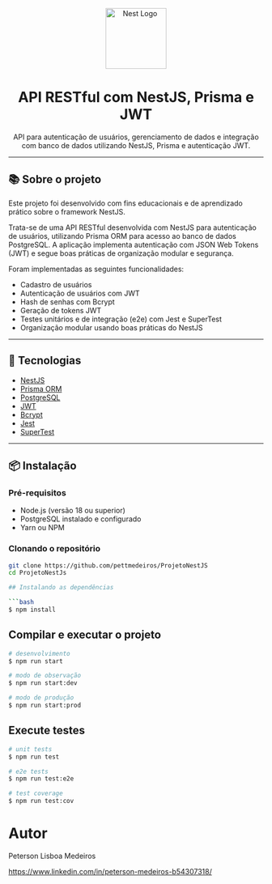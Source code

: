 <p align="center">
  <img src="https://nestjs.com/img/logo-small.svg" width="120" alt="Nest Logo" />
</p>

<h1 align="center">API RESTful com NestJS, Prisma e JWT</h1>

<p align="center">
  API para autenticação de usuários, gerenciamento de dados e integração com banco de dados utilizando NestJS, Prisma e autenticação JWT.
</p>

---

## 📚 Sobre o projeto

Este projeto foi desenvolvido com fins educacionais e de aprendizado prático sobre o framework NestJS.

Trata-se de uma API RESTful desenvolvida com NestJS para autenticação de usuários, utilizando Prisma ORM para acesso ao banco de dados PostgreSQL. A aplicação implementa autenticação com JSON Web Tokens (JWT) e segue boas práticas de organização modular e segurança.

Foram implementadas as seguintes funcionalidades:
- Cadastro de usuários
- Autenticação de usuários com JWT
- Hash de senhas com Bcrypt
- Geração de tokens JWT
- Testes unitários e de integração (e2e) com Jest e SuperTest
- Organização modular usando boas práticas do NestJS

---

## 🚀 Tecnologias

- [NestJS](https://nestjs.com/)
- [Prisma ORM](https://www.prisma.io/)
- [PostgreSQL](https://www.postgresql.org/)
- [JWT](https://jwt.io/)
- [Bcrypt](https://github.com/kelektiv/node.bcrypt.js)
- [Jest](https://jestjs.io/)
- [SuperTest](https://github.com/visionmedia/supertest)

---

## 📦 Instalação

### Pré-requisitos

- Node.js (versão 18 ou superior)
- PostgreSQL instalado e configurado
- Yarn ou NPM

### Clonando o repositório

```bash
git clone https://github.com/pettmedeiros/ProjetoNestJS
cd ProjetoNestJs

## Instalando as dependências

```bash
$ npm install
```

## Compilar e executar o projeto

```bash
# desenvolvimento
$ npm run start

# modo de observação
$ npm run start:dev

# modo de produção
$ npm run start:prod
```

## Execute testes

```bash
# unit tests
$ npm run test

# e2e tests
$ npm run test:e2e

# test coverage
$ npm run test:cov
```

 # Autor
   Peterson Lisboa Medeiros

   https://www.linkedin.com/in/peterson-medeiros-b54307318/

